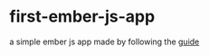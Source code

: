 first-ember-js-app
==================

a simple ember js app made by following the [guide](http://emberjs.com/guides/)


